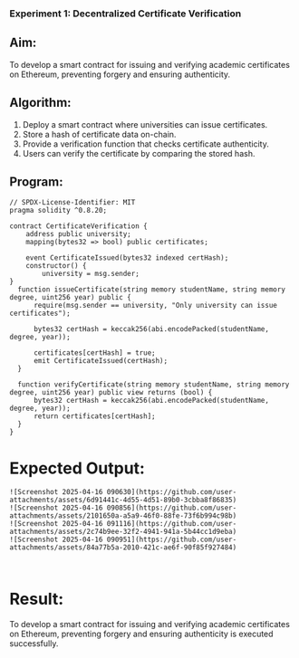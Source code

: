 ### Experiment 1: Decentralized Certificate Verification
## Aim:
  To develop a smart contract for issuing and verifying academic certificates on Ethereum, preventing forgery and ensuring authenticity.
## Algorithm:
1. Deploy a smart contract where universities can issue certificates.
2. Store a hash of certificate data on-chain.
3. Provide a verification function that checks certificate authenticity.
4. Users can verify the certificate by comparing the stored hash.
## Program:
```
// SPDX-License-Identifier: MIT
pragma solidity ^0.8.20;

contract CertificateVerification {
    address public university;
    mapping(bytes32 => bool) public certificates; 

    event CertificateIssued(bytes32 indexed certHash);
    constructor() {
        university = msg.sender;
}
  function issueCertificate(string memory studentName, string memory degree, uint256 year) public {
      require(msg.sender == university, "Only university can issue certificates");

      bytes32 certHash = keccak256(abi.encodePacked(studentName, degree, year));

      certificates[certHash] = true;
      emit CertificateIssued(certHash);
  }

  function verifyCertificate(string memory studentName, string memory degree, uint256 year) public view returns (bool) {
      bytes32 certHash = keccak256(abi.encodePacked(studentName, degree, year));
      return certificates[certHash];
  }
}

```
# Expected Output:
```
![Screenshot 2025-04-16 090630](https://github.com/user-attachments/assets/6d91441c-4d55-4d51-89b0-3cbba8f86835)
![Screenshot 2025-04-16 090856](https://github.com/user-attachments/assets/2101650a-a5a9-46f0-88fe-73f6b994c98b)
![Screenshot 2025-04-16 091116](https://github.com/user-attachments/assets/2c74b9ee-32f2-4941-941a-5b44cc1d9eba)
![Screenshot 2025-04-16 090951](https://github.com/user-attachments/assets/84a77b5a-2010-421c-ae6f-90f85f927484)



```
# Result:
To develop a smart contract for issuing and verifying academic certificates on Ethereum, preventing forgery and ensuring authenticity is executed successfully.

